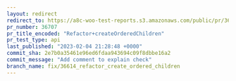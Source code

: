 ```yaml
---
layout: redirect
redirect_to: https://a8c-woo-test-reports.s3.amazonaws.com/public/pr/36707/api/index.html
pr_number: 36707
pr_title_encoded: "Refactor+createOrderedChildren"
pr_test_type: api
last_published: "2023-02-04 21:28:48 +0000"
commit_sha: 2e7b0a35461e96ed6fdaa943694c09f8dbbe16a2
commit_message: "Add comment to explain check"
branch_name: fix/36614_refactor_create_ordered_children
---
```

